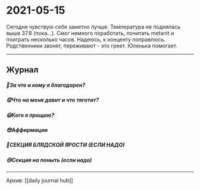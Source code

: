# 2021-05-15
Сегодня чувствую себя заметно лучше. 
Температура не поднялась выше 37.8 (пока...).
Смог немного поработать, почитать metanit и поиграть несколько часов.
Надеюсь, к конценту поправлюсь.
Родственники звонят, переживают - это греет.
Юленька помогает.

***
## Журнал
##### 🤗За что и кому я благодарен?


##### 😟Что на меня давит и что тяготит?


##### 😃Кого я прощаю?


##### 😎Аффирмации


##### 😤СЕКЦИЯ БЛЯДСКОЙ ЯРОСТИ (ЕСЛИ НАДО)


##### 😢Секция на поныть (если надо)

***
Архив: [[daily journal hub]]
